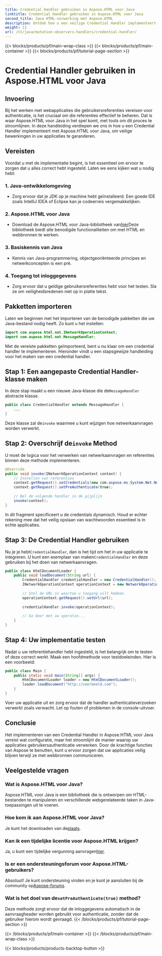 ```yaml
---
title: Credential Handler gebruiken in Aspose.HTML voor Java
linktitle: Credential Handler gebruiken in Aspose.HTML voor Java
second_title: Java HTML-verwerking met Aspose.HTML
description: Ontdek hoe u een veilige Credential Handler implementeert met Aspose.HTML voor Java om gebruikersauthenticatie effectief te beheren.
weight: 11
url: /nl/java/mutation-observers-handlers/credential-handler/
---
```


{{< blocks/products/pf/main-wrap-class >}}
{{< blocks/products/pf/main-container >}}
{{< blocks/products/pf/tutorial-page-section >}}

# Credential Handler gebruiken in Aspose.HTML voor Java

## Invoering
Bij het werken met webapplicaties die gebruikersreferenties vereisen voor authenticatie, is het cruciaal om die referenties effectief te beheren. Dat is waar Aspose.HTML voor Java in het spel komt, met tools om dit proces te stroomlijnen. In deze handleiding verdiepen we ons in hoe u een Credential Handler implementeert met Aspose.HTML voor Java, om veilige bewerkingen in uw applicaties te garanderen.
## Vereisten
Voordat u met de implementatie begint, is het essentieel om ervoor te zorgen dat u alles correct hebt ingesteld. Laten we eens kijken wat u nodig hebt:
### 1. Java-ontwikkelomgeving
- Zorg ervoor dat je JDK op je machine hebt geïnstalleerd. Een goede IDE zoals IntelliJ IDEA of Eclipse kan je codeerreis vergemakkelijken.
### 2. Aspose.HTML voor Java
-  Download de Aspose.HTML voor Java-bibliotheek van[hier](https://releases.aspose.com/html/java/)Deze bibliotheek biedt alle benodigde functionaliteiten om met HTML en webbronnen te werken.
### 3. Basiskennis van Java
- Kennis van Java-programmering, objectgeoriënteerde principes en netwerkconcepten is een pré.
### 4. Toegang tot inloggegevens
- Zorg ervoor dat u geldige gebruikersreferenties hebt voor het testen. Sla ze om veiligheidsredenen niet op in platte tekst.
## Pakketten importeren
Laten we beginnen met het importeren van de benodigde pakketten die uw Java-bestand nodig heeft. Zo kunt u het instellen:
```java
import com.aspose.html.net.INetworkOperationContext;
import com.aspose.html.net.MessageHandler;
```
Met de vereiste pakketten geïmporteerd, bent u nu klaar om een credential handler te implementeren. Hieronder vindt u een stapsgewijze handleiding voor het maken van een credential handler.
## Stap 1: Een aangepaste Credential Handler-klasse maken
 In deze stap maakt u een nieuwe Java-klasse die de`MessageHandler` abstracte klasse.
```java
public class CredentialHandler extends MessageHandler {
    ...
}
```
 Deze klasse zal de`invoke` waarmee u kunt wijzigen hoe netwerkaanvragen worden verwerkt.
##  Stap 2: Overschrijf de`invoke` Method
U moet de logica voor het verwerken van netwerkaanvragen en referenties binnen deze methode implementeren.
```java
@Override
public void invoke(INetworkOperationContext context) {
    // Instellen van referenties
    context.getRequest().setCredentials(new com.aspose.ms.System.Net.NetworkCredential("username", "securelystoredpassword"));
    context.getRequest().setPreAuthenticate(true);
    
    // Bel de volgende handler in de pijplijn
    invoke(context);
}
```
In dit fragment specificeert u de credentials dynamisch. Houd er echter rekening mee dat het veilig opslaan van wachtwoorden essentieel is in echte applicaties.
## Stap 3: De Credential Handler gebruiken
Nu je je hebt`CredentialHandler`, dan is het tijd om het in uw applicatie te integreren.
 U kunt een exemplaar van maken`CredentialHandler` en deze gebruiken bij het doen van netwerkaanvragen.
```java
public class HtmlDocumentLoader {
    public void loadDocument(String url) {
        CredentialHandler credentialHandler = new CredentialHandler();
        INetworkOperationContext operationContext = new NetworkOperationContext();
        
        // Stel de URL in waartoe u toegang wilt hebben.
        operationContext.getRequest().setUrl(url);
        
        credentialHandler.invoke(operationContext);
    
        // Ga door met uw operatie...
    }
}
```
## Stap 4: Uw implementatie testen
Nadat u uw referentiehandler hebt ingesteld, is het belangrijk om te testen of deze correct werkt.
Maak een hoofdmethode voor testdoeleinden. Hier is een voorbeeld:
```java
public class Main {
    public static void main(String[] args) {
        HtmlDocumentLoader loader = new HtmlDocumentLoader();
        loader.loadDocument("http://voorbeeld.com");
    }
}
```
Voer uw applicatie uit en zorg ervoor dat de handler authenticatieverzoeken verwerkt zoals verwacht. Let op fouten of problemen in de console-uitvoer.
## Conclusie
Het implementeren van een Credential Handler in Aspose.HTML voor Java vereist wat configuratie, maar het stroomlijnt de manier waarop uw applicaties gebruikersauthenticatie verwerken. Door de krachtige functies van Aspose te benutten, kunt u ervoor zorgen dat uw applicaties veilig blijven terwijl ze met webbronnen communiceren.

## Veelgestelde vragen
### Wat is Aspose.HTML voor Java?  
Aspose.HTML voor Java is een bibliotheek die is ontworpen om HTML-bestanden te manipuleren en verschillende webgerelateerde taken in Java-toepassingen uit te voeren.
### Hoe kom ik aan Aspose.HTML voor Java?  
 Je kunt het downloaden van de[plaats](https://releases.aspose.com/html/java/).
### Kan ik een tijdelijke licentie voor Aspose.HTML krijgen?  
 Ja, u kunt een tijdelijke vergunning aanvragen[hier](https://purchase.aspose.com/temporary-license/).
### Is er een ondersteuningsforum voor Aspose.HTML-gebruikers?  
 Absoluut! Je kunt ondersteuning vinden en je kunt je aansluiten bij de community op[Aspose-forums](https://forum.aspose.com/c/html/29).
###  Wat is het doel van de`setPreAuthenticate(true)` method?  
Deze methode zorgt ervoor dat de inloggegevens automatisch in de aanvraagheader worden gebruikt voor authenticatie, zonder dat de gebruiker hierom wordt gevraagd.
{{< /blocks/products/pf/tutorial-page-section >}}

{{< /blocks/products/pf/main-container >}}
{{< /blocks/products/pf/main-wrap-class >}}

{{< blocks/products/products-backtop-button >}}
